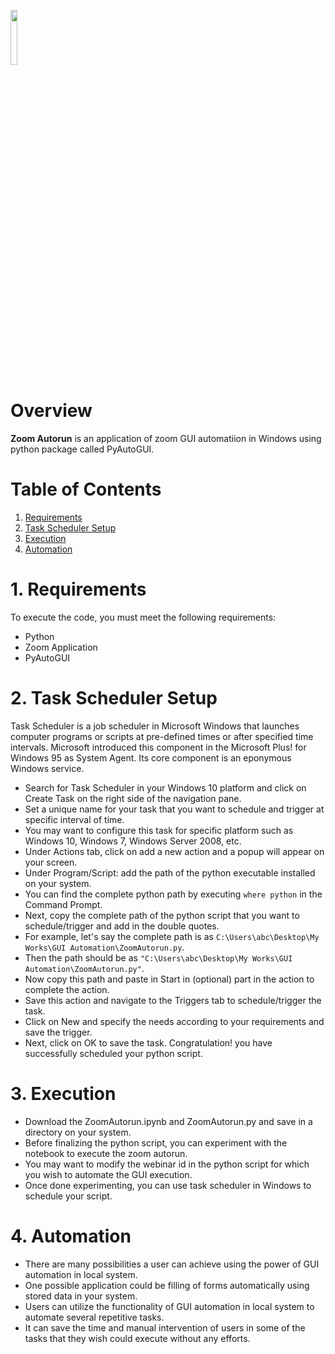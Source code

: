 <a href="https://github.com/insaid2018/automation-projects/tree/main/python-codes/zoom-autorun"><img width=15% src="https://raw.githubusercontent.com/insaid2018/automation-projects/main/python-codes/zoom-autorun/images/logo.png"></a>

# Overview
**Zoom Autorun** is an application of zoom GUI automatiion in Windows using python package called PyAutoGUI.

# Table of Contents
1. [Requirements](#Section1)<br>
2. [Task Scheduler Setup](#Section2)<br>
3. [Execution](#Section3)<br>
4. [Automation](#Section4)</br>

<a name=Section1></a>
# 1. Requirements

To execute the code, you must meet the following requirements:

- Python
- Zoom Application
- PyAutoGUI

<a name=Section2></a>
# 2. Task Scheduler Setup

Task Scheduler is a job scheduler in Microsoft Windows that launches computer programs or scripts at pre-defined times or after specified time intervals. Microsoft introduced this component in the Microsoft Plus! for Windows 95 as System Agent. Its core component is an eponymous Windows service.

- Search for Task Scheduler in your Windows 10 platform and click on Create Task on the right side of the navigation pane.
- Set a unique name for your task that you want to schedule and trigger at specific interval of time.
- You may want to configure this task for specific platform such as Windows 10, Windows 7, Windows Server 2008, etc.
- Under Actions tab, click on add a new action and a popup will appear on your screen.
- Under Program/Script: add the path of the python executable installed on your system.
- You can find the complete python path by executing ```where python``` in the Command Prompt.
- Next, copy the complete path of the python script that you want to schedule/trigger and add in the double quotes.
- For example, let's say the complete path is as ```C:\Users\abc\Desktop\My Works\GUI Automation\ZoomAutorun.py```.
- Then the path should be as ```"C:\Users\abc\Desktop\My Works\GUI Automation\ZoomAutorun.py"```.
- Now copy this path and paste in Start in (optional) part in the action to complete the action.
- Save this action and navigate to the Triggers tab to schedule/trigger the task.
- Click on New and specify the needs according to your requirements and save the trigger.
- Next, click on OK to save the task. Congratulation! you have successfully scheduled your python script. 

<a name=Section3></a>
# 3. Execution

- Download the ZoomAutorun.ipynb and ZoomAutorun.py and save in a directory on your system.
- Before finalizing the python script, you can experiment with the notebook to execute the zoom autorun.
- You may want to modify the webinar id in the python script for which you wish to automate the GUI execution.
- Once done experimenting, you can use task scheduler in Windows to schedule your script.


<a name=Section4></a>
# 4. Automation

- There are many possibilities a user can achieve using the power of GUI automation in local system.
- One possible application could be filling of forms automatically using stored data in your system.
- Users can utilize the functionality of GUI automation in local system to automate several repetitive tasks.
- It can save the time and manual intervention of users in some of the tasks that they wish could execute without any efforts.
